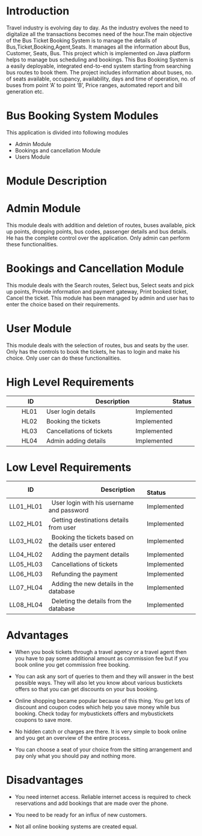 # Introduction

Travel industry is evolving day to day. As the industry evolves the need to digitalize all the transactions becomes need of the hour.The main objective of the Bus Ticket Booking System is to manage the details of Bus,Ticket,Booking,Agent,Seats. It manages all the information about Bus, Customer, Seats, Bus. This project which is implemented on Java platform helps to manage bus scheduling and bookings. This Bus Booking System is a easily deployable, integrated end-to-end system starting from searching bus routes to book them. The project includes information about buses, no. of seats available, occupancy, availability, days and time of operation, no. of buses from point ‘A’ to point ‘B’, Price ranges, automated report and bill generation etc.

# Bus Booking System Modules

This application is divided into following modules

* Admin Module
* Bookings and cancellation Module
* Users Module

# Module Description

  # Admin Module

   This module deals with addition and deletion of routes, buses available, pick up points, dropping points, bus codes, passenger details and bus details. He has the complete      control over the application. Only admin can perform these functionalities.

# Bookings and Cancellation Module

  This module deals with the Search routes, Select bus, Select seats and pick up points, Provide information and payment gateway, Print booked ticket, Cancel the ticket. This     module has been managed by admin and user has to enter the choice based on their requirements. 

# User Module 

  This module deals with the selection of routes, bus and seats by the user. Only has the controls to book the tickets, he has to login and make his choice. Only user can do       these functionalities. 

# High Level Requirements

|`      `ID|`                 `Description|`            `Status|
| :- | :- | :- |
|`    `HL01|` `User login details | Implemented |
|`    `HL02|` `Booking the tickets | Implemented |
|`    `HL03|` `Cancellations of tickets | Implemented |
|`    `HL04|` `Admin adding details | Implemented |

# Low Level Requirements

|`      `ID|`                 `Description|`            `Status|
| :- | :- | :- |
|LL01\_HL01|` `User login with his username and password| Implemented |
|LL02\_HL01|` `Getting destinations details from user| Implemented |
|LL03\_HL02|` `Booking the tickets based on the details user entered| Implemented |
|LL04\_HL02|` `Adding the payment details| Implemented |
|LL05\_HL03|` `Cancellations of tickets| Implemented |
|LL06\_HL03|` `Refunding the payment| Implemented |
|LL07\_HL04|` `Adding the new details in the database| Implemented |
|LL08\_HL04|` `Deleting the details from the database| Implemented |

# Advantages


* When you book tickets through a travel agency or a travel agent then you have to pay some additional amount as commission fee but if you book online you get commission free booking.

* You can ask any sort of queries to them and they will answer in the best possible ways. They will also let you know about various bustickets offers so that you can get discounts on your bus booking.

* Online shopping became popular because of this thing. You get lots of discount and coupon codes which help you save money while bus booking. Check today for mybustickets offers and mybustickets coupons to save more.

* No hidden catch or charges are there. It is very simple to book online and you get an overview of the entire process.

* You can choose a seat of your choice from the sitting arrangement and pay only what you should pay and nothing more. 


# Disadvantages

* You need internet access. Reliable internet access is required to check reservations and add bookings that are made over the phone.

* You need to be ready for an influx of new customers. 

* Not all online booking systems are created equal.








